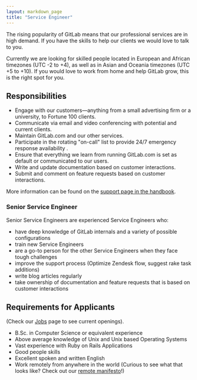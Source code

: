 ```yaml
---
layout: markdown_page
title: "Service Engineer"
---
```

The rising popularity of GitLab means that our professional services are in high demand.
If you have the skills to help our clients we would love to talk to you.

Currently we are looking for skilled people located in European and African timezones (UTC -2 to +4), as well as in Asian and Oceania timezones (UTC +5 to +10).
If you would love to work from home and help GitLab grow, this is the right spot for you.

## Responsibilities

* Engage with our customers—anything from a small advertising firm or a university, to Fortune 100 clients.
* Communicate via email and video conferencing with potential and current clients.
* Maintain GitLab.com and our other services.
* Participate in the rotating "on-call" list to provide 24/7 emergency response availability .
* Ensure that everything we learn from running GitLab.com is set as default or communicated to our users.
* Write and update documentation based on customer interactions.
* Submit and comment on feature requests based on customer interactions.

More information can be found on the [support page in the handbook](https://about.gitlab.com/handbook/support/).

### Senior Service Engineer
Senior Service Engineers are experienced Service Engineers who: 

* have deep knowledge of GitLab internals and a variety of possible configurations
* train new Service Engineers
* are a go-to person for the other Service Engineers when they face tough challenges
* improve the support process (Optimize Zendesk flow, suggest rake task additions)
* write blog articles regularly
* take ownership of documentation and feature requests that is based on customer interactions


## Requirements for Applicants
(Check our [Jobs](https://about.gitlab.com/jobs/) page to see current openings).

* B.Sc. in Computer Science or equivalent experience
* Above average knowledge of Unix and Unix based Operating Systems
* Vast experience with Ruby on Rails Applications
* Good people skills
* Excellent spoken and written English
* Work remotely from anywhere in the world (Curious to see what that looks like? Check out our [remote manifesto](https://about.gitlab.com/2015/04/08/the-remote-manifesto/)!)